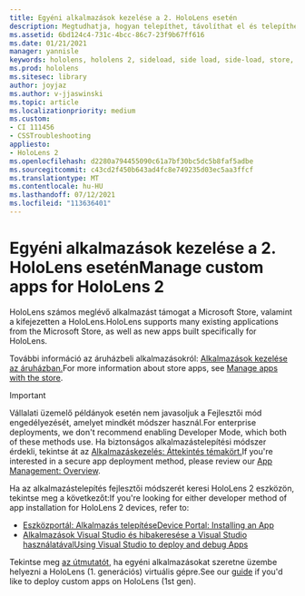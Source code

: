 ```yaml
---
title: Egyéni alkalmazások kezelése a 2. HoloLens esetén
description: Megtudhatja, hogyan telepíthet, távolíthat el és telepíthet egyéni holografikus alkalmazásokat HoloLens 2 eszközön a Eszközportál és Visual Studio.
ms.assetid: 6bd124c4-731c-4bcc-86c7-23f9b67ff616
ms.date: 01/21/2021
manager: yannisle
keywords: hololens, hololens 2, sideload, side load, side-load, store, uwp, app, install
ms.prod: hololens
ms.sitesec: library
author: joyjaz
ms.author: v-jjaswinski
ms.topic: article
ms.localizationpriority: medium
ms.custom:
- CI 111456
- CSSTroubleshooting
appliesto:
- HoloLens 2
ms.openlocfilehash: d2280a794455090c61a7bf30bc5dc5b8faf5adbe
ms.sourcegitcommit: c43cd2f450b643ad4fc8e749235d03ec5aa3ffcf
ms.translationtype: MT
ms.contentlocale: hu-HU
ms.lasthandoff: 07/12/2021
ms.locfileid: "113636401"
---
```

# <a name="manage-custom-apps-for-hololens-2"></a><span data-ttu-id="bf2fc-104">Egyéni alkalmazások kezelése a 2. HoloLens esetén</span><span class="sxs-lookup"><span data-stu-id="bf2fc-104">Manage custom apps for HoloLens 2</span></span>

<span data-ttu-id="bf2fc-105">HoloLens számos meglévő alkalmazást támogat a Microsoft Store, valamint a kifejezetten a HoloLens.</span><span class="sxs-lookup"><span data-stu-id="bf2fc-105">HoloLens supports many existing applications from the Microsoft Store, as well as new apps built specifically for HoloLens.</span></span> 

<span data-ttu-id="bf2fc-106">További információ az áruházbeli alkalmazásokról: [Alkalmazások kezelése az áruházban.](holographic-store-apps.md)</span><span class="sxs-lookup"><span data-stu-id="bf2fc-106">For more information about store apps, see [Manage apps with the store](holographic-store-apps.md).</span></span>

> [!IMPORTANT]
> <span data-ttu-id="bf2fc-107">Vállalati üzemelő példányok esetén nem javasoljuk a Fejlesztői mód engedélyezését, amelyet mindkét módszer használ.</span><span class="sxs-lookup"><span data-stu-id="bf2fc-107">For enterprise deployments, we don't recommend enabling Developer Mode, which both of these methods use.</span></span> <span data-ttu-id="bf2fc-108">Ha biztonságos alkalmazástelepítési módszer érdekli, tekintse át az [Alkalmazáskezelés: Áttekintés témakört.](app-deploy-overview.md)</span><span class="sxs-lookup"><span data-stu-id="bf2fc-108">If you're interested in a secure app deployment method, please review our [App Management: Overview](app-deploy-overview.md).</span></span>

<span data-ttu-id="bf2fc-109">Ha az alkalmazástelepítés fejlesztői módszerét keresi HoloLens 2 eszközön, tekintse meg a következőt:</span><span class="sxs-lookup"><span data-stu-id="bf2fc-109">If you're looking for either developer method of app installation for HoloLens 2 devices, refer to:</span></span>

- [<span data-ttu-id="bf2fc-110">Eszközportál: Alkalmazás telepítése</span><span class="sxs-lookup"><span data-stu-id="bf2fc-110">Device Portal: Installing an App</span></span>](/windows/mixed-reality/develop/platform-capabilities-and-apis/using-the-windows-device-portal#installing-an-app)
- [<span data-ttu-id="bf2fc-111">Alkalmazások Visual Studio és hibakeresése a Visual Studio használatával</span><span class="sxs-lookup"><span data-stu-id="bf2fc-111">Using Visual Studio to deploy and debug Apps</span></span>](/windows/mixed-reality/develop/platform-capabilities-and-apis/using-visual-studio)

<span data-ttu-id="bf2fc-112">Tekintse meg [az útmutatót,](holographic-custom-apps.md) ha egyéni alkalmazásokat szeretne üzembe helyezni a HoloLens (1. generációs) virtuális gépre.</span><span class="sxs-lookup"><span data-stu-id="bf2fc-112">See our [guide](holographic-custom-apps.md) if you'd like to deploy custom apps on HoloLens (1st gen).</span></span>
